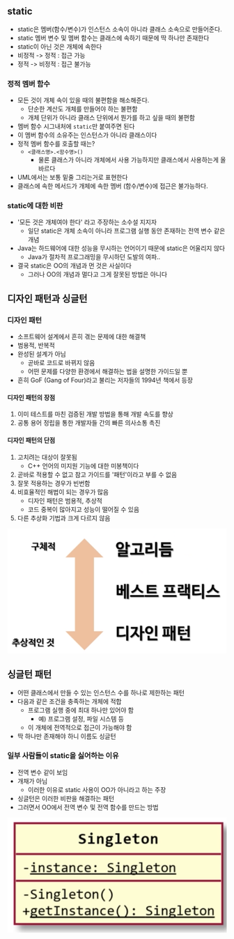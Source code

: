 ## static

- static은 멤버(함수/변수)가 인스턴스 소속이 아니라 클래스 소속으로 만들어준다.
- static 멤버 변수 및 멤버 함수는 클래스에 속하기 때문에 딱 하나만 존재한다
- static이 아닌 것은 개체에 속한다
- 비정적 -> 정적 : 접근 가능
- 정적 -> 비정적 : 접근 불가능

### 정적 멤버 함수

- 모든 것이 개체 속이 있을 때의 불편함을 해소해준다.
  - 단순한 계산도 개체를 만들어야 하는 불편함
  - 개체 단위가 아니라 클래스 단위에서 뭔가를 하고 싶을 때의 불편함
- 멤버 함수 시그내처에 `static`만 붙여주면 된다
- 이 멤버 함수의 소유주는 인스턴스가 아니라 클래스이다
- 정적 멤버 함수를 호출할 때는?
  - `<클래스명>.<함수명>()`
    - 물론 클래스가 아니라 개체에서 사용 가능하지만 클래스에서 사용하는게 올바르다
- UML에서는 보통 밑줄 그리는거로 표현한다
- 클래스에 속한 메서드가 개체에 속한 멤버 (함수/변수)에 접근은 불가능하다.



### static에 대한 비판

- '모든 것은 개체여야 한다' 라고 주장하는 소수설 지지자
  - 일단 static은 개체 소속이 아니라 프로그램 실행 동안 존재하는 전역 변수 같은 개념
- Java는 하드웨어에 대한 성능을 무시하는 언어이기 때문에 static은 어울리지 않다
  - Java가 절차적 프로그래밍을 무시하던 도발의 여파..
- 결국 static은 OO의 개념과 먼 것은 사실이다
  - 그러나 OO의 개념과 멀다고 그게 잘못된 방법은 아니다



## 디자인 패턴과 싱글턴

### 디자인 패턴

- 소프트웨어 설계에서 흔히 겪는 문제에 대한 해결책
- 범용적, 반복적
- 완성된 설계가 아님
  - 곧바로 코드로 바뀌지 않음
  - 어떤 문제를 다양한 환경에서 해결하는 법을 설명한 가이드일 뿐
- 흔히 GoF (Gang of Four)라고 불리는 저자들의 1994년 책에서 등장

#### 디자인 패턴의 장점

1. 이미 테스트를 마친 검증된 개발 방법을 통해 개발 속도를 향상
2. 공통 용어 정립을 통한 개발자들 간의 빠른 의사소통 촉진

#### 디자인 패턴의 단점

1. 고치려는 대상이 잘못됨
   - C++ 언어의 미지원 기능에 대한 미봉책이다
2. 곧바로 적용할 수 없고 참고 가이드를 '패턴'이라고 부를 수 없음
3. 잘못 적용하는 경우가 빈번함
4. 비효율적인 해법이 되는 경우가 많음
   - 디자인 패턴은 범용적, 추상적
   - 코드 중복이 많아지고 성능이 떨어질 수 있음
5. 다른 추상화 기법과 크게 다르지 않음

![디자인패턴](./images/05_1.png)



## 싱글턴 패턴

- 어떤 클래스에서 만들 수 있는 인스턴스 수를 하나로 제한하는 패턴
- 다음과 같은 조건을 충족하는 개체에 적합
  - 프로그램 실행 중에 최대 하나만 있어야 함
    - 예) 프로그램 설정, 파일 시스템 등
  - 이 개체에 전역적으로 접근이 가능해야 함
- 딱 하나만 존재해야 하니 이름도 싱글턴

### 일부 사람들이 static을 싫어하는 이유

- 전역 변수 같이 보임
- 개채가 아님
  - 이러한 이유로 static 사용이 OO가 아니라고 하는 주장
- 싱글턴은 이러한 비판을 해결하는 패턴
- 그러면서 OO에서 전역 변수 및 전역 함수를 만드는 방법

![singleton](./images/05_2.png)